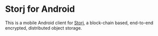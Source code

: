 # Storj for Android

This is a mobile Android client for [Storj](https://storj.io/), a block-chain based, end-to-end encrypted, distributed object storage.